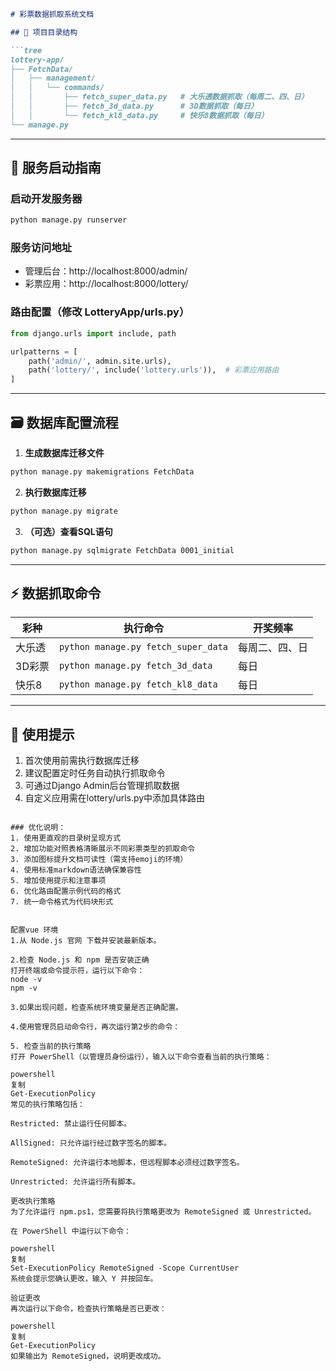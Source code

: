 ```markdown
# 彩票数据抓取系统文档

## 📁 项目目录结构

```tree
lottery-app/
├── FetchData/
│   ├── management/
│   │   └── commands/
│   │       ├── fetch_super_data.py   # 大乐透数据抓取（每周二、四、日）
│   │       ├── fetch_3d_data.py      # 3D数据抓取（每日）
│   │       └── fetch_kl8_data.py     # 快乐8数据抓取（每日）
└── manage.py
```

---

## 🚀 服务启动指南

### 启动开发服务器
```bash
python manage.py runserver
```

### 服务访问地址
- 管理后台：http://localhost:8000/admin/
- 彩票应用：http://localhost:8000/lottery/

### 路由配置（修改 LotteryApp/urls.py）
```python
from django.urls import include, path

urlpatterns = [
    path('admin/', admin.site.urls),
    path('lottery/', include('lottery.urls')),  # 彩票应用路由
]
```

---

## 🗃️ 数据库配置流程

1. **生成数据库迁移文件**
```bash
python manage.py makemigrations FetchData
```

2. **执行数据库迁移**
```bash
python manage.py migrate
```

3. **（可选）查看SQL语句**
```bash
python manage.py sqlmigrate FetchData 0001_initial
```

---

## ⚡ 数据抓取命令

| 彩种        | 执行命令                        | 开奖频率       |
|-------------|-------------------------------|---------------|
| 大乐透       | `python manage.py fetch_super_data` | 每周二、四、日 |
| 3D彩票      | `python manage.py fetch_3d_data`    | 每日          |
| 快乐8       | `python manage.py fetch_kl8_data`   | 每日          |

---

## 📝 使用提示

1. 首次使用前需执行数据库迁移
2. 建议配置定时任务自动执行抓取命令
3. 可通过Django Admin后台管理抓取数据
4. 自定义应用需在lottery/urls.py中添加具体路由
```

### 优化说明：
1. 使用更直观的目录树呈现方式
2. 增加功能对照表格清晰展示不同彩票类型的抓取命令
3. 添加图标提升文档可读性（需支持emoji的环境）
4. 使用标准markdown语法确保兼容性
5. 增加使用提示和注意事项
6. 优化路由配置示例代码的格式
7. 统一命令格式为代码块形式


配置vue 环境
1.从 Node.js 官网 下载并安装最新版本。

2.检查 Node.js 和 npm 是否安装正确
打开终端或命令提示符，运行以下命令：
node -v
npm -v

3.如果出现问题，检查系统环境变量是否正确配置。

4.使用管理员启动命令行，再次运行第2步的命令：

5. 检查当前的执行策略
打开 PowerShell（以管理员身份运行），输入以下命令查看当前的执行策略：

powershell
复制
Get-ExecutionPolicy
常见的执行策略包括：

Restricted: 禁止运行任何脚本。

AllSigned: 只允许运行经过数字签名的脚本。

RemoteSigned: 允许运行本地脚本，但远程脚本必须经过数字签名。

Unrestricted: 允许运行所有脚本。

更改执行策略
为了允许运行 npm.ps1，您需要将执行策略更改为 RemoteSigned 或 Unrestricted。

在 PowerShell 中运行以下命令：

powershell
复制
Set-ExecutionPolicy RemoteSigned -Scope CurrentUser
系统会提示您确认更改，输入 Y 并按回车。

验证更改
再次运行以下命令，检查执行策略是否已更改：

powershell
复制
Get-ExecutionPolicy
如果输出为 RemoteSigned，说明更改成功。
